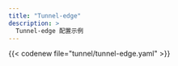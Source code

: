 ```yaml
---
title: "Tunnel-edge"
description: >
  Tunnel-edge 配置示例
---
```


{{< codenew file="tunnel/tunnel-edge.yaml" >}}
